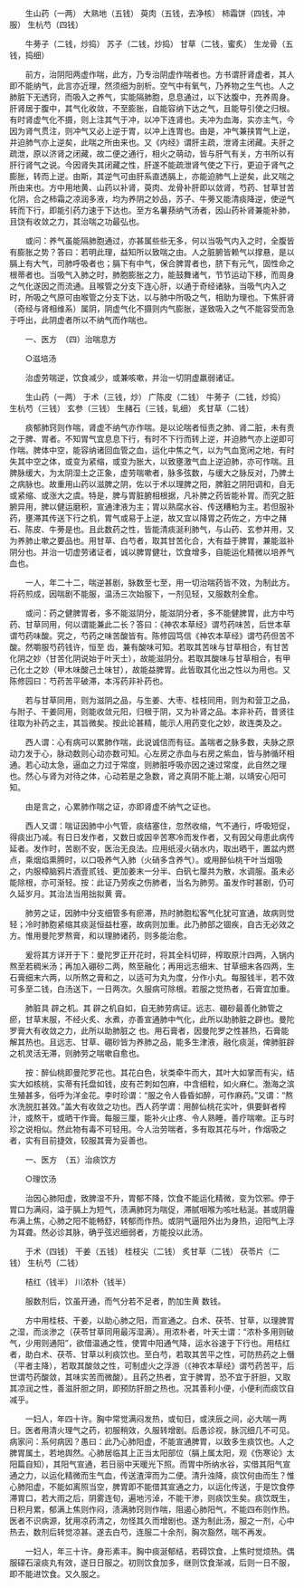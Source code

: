 <!-- { "loadSidebar": true } -->
　　生山药（一两） 大熟地（五钱） 萸肉（五钱，去净核） 柿霜饼（四钱，冲服） 生杭芍（四钱）

　　牛蒡子（二钱，炒捣） 苏子（二钱，炒捣） 甘草（二钱，蜜炙） 生龙骨（五钱，捣细）

　　前方，治阴阳两虚作喘，此方，乃专治阴虚作喘者也。方书谓肝肾虚者，其人即不能纳气，此言亦近理，然须细为剖析。空气中有氧气，乃养物之生气也。人之肺脏下无透窍，而吸入之养气，实能隔肺胞，息息通过，以下达腹中，充养周身。肝肾居于腹中，其气化收敛，不至膨胀，自能容纳下达之气，且能导引使之归根。有时肾虚气化不摄，则上注其气于冲，以冲下连肾也。夫冲为血海，实亦主气，今因为肾气贯注，则冲气又必上逆于胃，以冲上连胃也。由是，冲气兼挟胃气上逆，并迫肺气亦上逆矣，此喘之所由来也。又《内经》谓肝主疏，泄肾主闭藏。夫肝之疏泄，原以济肾之闭藏，故二便之通行，相火之萌动，皆与肝气有关，方书所以有肝行肾气之说。今因肾失其闭藏之性，肝遂不能疏泄肾气使之下行，更迫于肾气之膨胀，转而上逆。由斯，其逆气可由肝系直透膈上，亦能迫肺气上逆矣，此又喘之所由来也。方中用地黄、山药以补肾，萸肉、龙骨补肝即以敛肾，芍药、甘草甘苦化阴，合之柿霜之凉润多液，均为养阴之妙品，苏子、牛蒡又能清痰降逆，使逆气转而下行，即能引药力速于下达也。至方名薯蓣纳气汤者，因山药补肾兼能补肺，且饶有收敛之力，其治喘之功最弘也。

　　或问：养气虽能隔肺胞通过，亦甚属些些无多，何以当吸气内入之时，全腹皆有膨胀之势？答曰：若明此理，益知所以致喘之由。人之脏腑皆赖气以撑悬，是以膈上有大气，司肺呼吸者也；膈下有中气，保合脾胃者也，脐下有元气，固性命之根蒂者也。当吸气入肺之时，肺胞膨胀之力，能鼓舞诸气，节节运动下移，而周身之气化遂因之而流通。且喉管之分支下连心肝，以通于奇经诸脉，当吸气内入之时，所吸之气原可由喉管之分支下达，以与肺中所吸之气，相助为理也。下焦肝肾（奇经与肾相维系）属阴，阴虚气化不摄则内气膨胀，遂致吸入之气不能容受而急于呼出，此阴虚者所以不纳气而作喘也。

　　一、医方　（四）治喘息方

　　○滋培汤

　　治虚劳喘逆，饮食减少，或兼咳嗽，并治一切阴虚羸弱诸证。

　　生山药（一两） 于术（三钱，炒） 广陈皮（二钱） 牛蒡子（二钱，炒捣） 生杭芍（三钱） 玄参（三钱） 生赭石（三钱，轧细） 炙甘草（二钱）

　　痰郁肺窍则作喘，肾虚不纳气亦作喘。是以论喘者恒责之肺、肾二脏，未有责之于脾、胃者。不知胃气宜息息下行，有时不下行而转上逆，并迫肺气亦上逆即可作喘。脾体中空，能容纳诸回血管之血，运化中焦之气，以为气血宽闲之地，有时失其中空之体，或变为紧缩，或变为胀大，以致壅激气血上逆迫肺，亦可作喘。且脾脉缓大，为太阴湿土之正象，虚劳喘嗽者，脉多弦数，与缓大之脉反对，乃脾土之病脉也。故重用山药以滋脾之阴，佐以于术以理脾之阳，脾脏之阴阳调和，自无或紧缩、或涨大之虞。特是，脾与胃脏腑相根据，凡补脾之药皆能补胃。而究之脏腑异用，脾以健运磨积，宣通津液为主；胃以熟腐水谷、传送糟粕为主。若但服补药，壅滞其传送下行之机，胃气或易于上逆，故又宜以降胃之药佐之，方中之赭石、陈皮、牛蒡是也。且此数药之性，皆能清痰涎利肺气，与山药、玄参并用，又为养肺止嗽之要品也。用甘草、白芍者，取其甘苦化合，大有益于脾胃，兼能滋补阴分也。并治一切虚劳诸证者，诚以脾胃健壮，饮食增多，自能运化精微以培养气血也。

　　一人，年二十二，喘逆甚剧，脉数至七至，用一切治喘药皆不效，为制此方。将药煎成，因喘剧不能服，温汤三次始服下，一剂见轻，又服数剂全愈。

　　或问：药之健脾胃者，多不能滋阴分，能滋阴分者，多不能健脾胃，此方中芍药、甘草同用，何以谓能兼此二长？答曰：《神农本草经》谓芍药味苦，后世本草谓芍药味酸。究之，芍药之味苦酸皆有。陈修园笃信《神农本草经》谓芍药但苦不酸。然嚼服芍药钱许，恒至 齿，兼有酸味可知。若取其苦味与甘草相合，有甘苦化阴之妙（甘苦化阴说始于叶天士），故能滋阴分。若取其酸味与甘草相合，有甲己化土之妙（甲木味酸己土味甘），故能益脾胃。此皆取其化出之性以为用也。又陈修园曰：芍药苦平破滞，本泻药非补药也。

　　若与甘草同用，则为滋阴之品，与生姜、大枣、桂枝同用，则为和营卫之品，与附子、干姜同用，则能收敛元阳，归根于阴，又为补肾之品。本非补药，昔贤往往取为补药之主，其旨微矣。按此论甚精，能示人用药变化之妙，故连类及之。

　　西人谓：心有病可以累肺作喘，此说诚信而有征。盖喘者之脉多数，夫脉之原动力发于心，脉动数则心动亦数可知。心左房之赤血与右房之紫血，皆与肺循环相通。若心动太急，逼血之力过于常度，则肺脏呼吸亦因之速过常度，此自然之理也。然心与肾为对待之体，心动若是之急数，肾之真阴不能上潮，以靖安心阳可知。

　　由是言之，心累肺作喘之证，亦即肾虚不纳气之证也。

　　西人又谓：喘证因肺中小气管，痰结塞住，忽然收缩，气不通行，呼吸短促，得痰出乃减。有日日发作者，又数日或因辛苦寒冷而发作者，又有因父母患此病传延者。发作时，苦剧不安，医治无良法。应用纸浸火硝水内，取出晒干，置盆内燃点，乘烟焰熏腾时，以口吸养气入肺（火硝多含养气）。或用醉仙桃干叶当烟吸之，内服樟脑鸦片酒壹贰钱、更加姜末一分半、白矾七厘共为散，水调服。虽未必能除根，亦可渐轻。按：此证乃劳疾之伤肺者，当名为肺劳。虽发作时甚剧，仍可久延岁月。其治法当用拙拟黄 膏。

　　肺劳之证，因肺中分支细管多有瘀滞，热时肺胞松客气化犹可宣通，故病则觉轻；冷时肺胞紧缩其痰涎恒益杜塞，故病则加重。此乃肺部之锢疾，自古无必效之方。惟用曼陀罗熬膏，和以理肺诸药，则多能治愈。

　　爰将其方详开于下：曼陀罗正开花时，将其全科切碎，榨取原汁四两，入锅内熬至若稠米汤；再加入硼砂二两，熬至融化；再用远志细末、甘草细末各四两，生石膏细末六两，以所熬之膏和之，以适可为丸为度，分作小丸。每服钱半，若不效可多至二钱，白汤送下，一日两次。久服病可除根。若服之觉热者，石膏宜加重。

　　肺脏具 辟之机。其 辟之机自如，自无肺劳病证。远志、硼砂最善化肺管之瘀，甘草末服，不经火炙、水煮，亦善宣通肺中气化，此所以助肺脏之辟也。曼陀罗膏大有收敛之力，此所以助肺脏之 也。用石膏者，因曼陀罗之性甚热，石膏能解其热也。且远志、甘草、硼砂皆为养肺之品，能多生津液，融化痰涎，俾肺脏辟之机灵活无滞，则肺劳之喘嗽自愈也。

　　按：醉仙桃即曼陀罗花也。其花白色，状类牵牛而大，其叶大如掌而有尖，结实大如核桃，实蒂有托盘如钱，皮有芒刺如包麻，中含细粒，如火麻仁。渤海之滨生殖甚多，俗呼为洋金花。李时珍谓：“服之令人昏昏如醉，可作麻药。”又谓：“熬水洗脱肛甚效。”盖大有收敛之功也。西人药学谓：用醉仙桃花实叶，俱要鲜者榨汁，或熬干，或晒干作膏。每服三厘，能补火止疼、令人熟睡，善疗喘嗽。正与时珍之说相似。然此物有毒不可轻用。今人治劳喘者，多有取其花与叶，作烟吸之者，实有目前捷效，较服其膏为妥善也。

　　一、医方　（五）治痰饮方

　　○理饮汤

　　治因心肺阳虚，致脾湿不升，胃郁不降，饮食不能运化精微，变为饮邪。停于胃口为满闷，溢于膈上为短气，渍满肺窍为喘促，滞腻咽喉为咳吐粘涎。甚或阴霾布满上焦，心肺之阳不能畅舒，转郁而作热。或阴气逼阳外出为身热，迫阳气上浮为耳聋。然必诊其脉，确乎弦迟细弱者，方能投以此汤。

　　于术（四钱） 干姜（五钱） 桂枝尖（二钱） 炙甘草（二钱） 茯苓片（二钱） 生杭芍（二钱）

　　桔红（钱半） 川浓朴（钱半）

　　服数剂后，饮虽开通，而气分若不足者，酌加生黄 数钱。

　　方中用桂枝、干姜，以助心肺之阳，而宣通之。白术、茯苓、甘草，以理脾胃之湿，而淡渗之（茯苓甘草同用最泻湿满）。用浓朴者，叶天士谓：“浓朴多用则破气，少用则通阳”，欲借温通之性，使胃中阳通气降，运水谷速于下行也。用桔红者，助白术、茯苓、甘草以利痰饮也。至白芍，若取其苦平之性，可防热药之上僭（平者主降），若取其酸敛之性，可制虚火之浮游（《神农本草经》谓芍药苦平，后世谓芍药酸敛，其味实苦而微酸）。且药之热者，宜于脾胃，恐不宜于肝胆，又取其凉润之性，善滋肝胆之阴，即预防肝胆之热也。况其善利小便，小便利而痰饮自减乎。

　　一妇人，年四十许。胸中常觉满闷发热，或旬日，或浃辰之间，必大喘一两日。医者用清火理气之药，初服稍效，久服转增剧。后愚诊视，脉沉细几不可见。病家问：系何病因？愚曰：此乃心肺阳虚，不能宣通脾胃，以致多生痰饮也。人之脾胃属土，若地舆然。心肺居临其上正当太阳部位（膈上属太阳，观《伤寒论》太阳篇自知），其阳气宣通，若日丽中天暖光下照。而胃中所纳水谷，实借其阳气宣通之力，以运化精微而生气血，传送渣滓而为二便。清升浊降，痰饮何由而生？惟心肺阳虚，不能如离照当空，脾胃即不能借其宣通之力，以运化传送，于是饮食停滞胃口，若大雨之后，阴雾连旬，遍地污淖，不能干渗，则痰饮生矣。痰饮既生，日积月累，郁满上焦则作闷，渍满肺窍则作喘，阻遏心肺阳气，不能四布则作热。医者不识病源，犹用凉药清之，勿怪其久而增剧也。遂为制此汤，服之一剂，心中热去，数剂后转觉凉甚。遂去白芍，连服二十余剂，胸次豁然，喘不再发。

　　一妇人，年三十许。身形素丰。胸中痰涎郁结，若碍饮食，上焦时觉烦热。偶服礞石滚痰丸有效，遂日日服之。初则饮食加多，继则饮食渐减，后则一日不服，即不能进饮食。又久服之。

